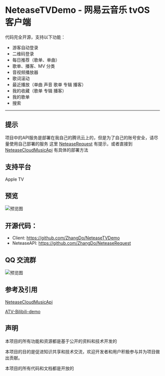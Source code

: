 # NeteaseTVDemo - 网易云音乐 tvOS 客户端

代码完全开源，支持以下功能：

- 游客自动登录
- 二维码登录
- 每日推荐（歌单、单曲）
- 歌单、播客、MV 分类
- 音视频播放器
- 歌词滚动
- 最近播放（单曲 声音 歌单 专辑 播客）
- 我的收藏（歌单 专辑 播客）
- 我的歌单
- 搜索
------

## 提示

项目中的API服务是部署在我自己的腾讯云上的，但是为了自己的账号安全，请尽量使用自己部署的服务
这里  [NeteaseRequest](https://github.com/ZhangDo/NeteaseRequest ) 有提示，或者直接到  [NeteaseCloudMusicApi](https://github.com/Binaryify/NeteaseCloudMusicApi) 有具体的部署方法

## 支持平台
Apple TV

## 预览
![预览图](https://github.com/ZhangDo/NeteaseTVDemo/blob/main/images/preview.png)


## 开源代码：

- Client: https://github.com/ZhangDo/NeteaseTVDemo
- NeteaseAPI: https://github.com/ZhangDo/NeteaseRequest

## QQ 交流群

![预览图](https://github.com/ZhangDo/NeteaseTVDemo/blob/main/images/WechatIMG95.png)

## 参考及引用

[NeteaseCloudMusicApi](https://github.com/Binaryify/NeteaseCloudMusicApi)

[ATV-Bilibili-demo](https://github.com/yichengchen/ATV-Bilibili-demo)

## 声明

本项目的所有功能和资源都是基于公开的资料和技术开发的

本项目的目的是促进知识共享和技术交流，欢迎开发者和用户积极参与并为项目做出贡献。

本项目的所有代码和文档都是开放的

